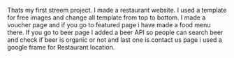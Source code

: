 Thats my first streem project. I made a restaurant website. I used a template for free images and change all template from top to bottom. I made a voucher page and if you go to featured page i have made a food menu there. If you go to beer page I added a beer API so people can search beer and check if beer is organic or not and last one is contact us page i used a google frame for Restaurant location.